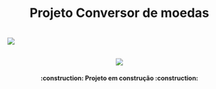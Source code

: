 <h1 align="center"> Projeto Conversor de moedas </h1>
<h1 align="center"></h1>
<img loading= "lazy" src= "https://github.com/user-attachments/assets/43245217-e979-41ff-8d32-1405efa29df9"/>
</img>
<br></br>
<p align="center">
<img loading="lazy" src="http://img.shields.io/static/v1?label=STATUS&message=EM%20DESENVOLVIMENTO&color=GREEN&style=for-the-badge"/>
</p>
<h4 align="center"> 
    :construction:  Projeto em construção  :construction:
</h4>

